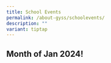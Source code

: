```yaml
---
title: School Events
permalink: /about-gyss/schoolevents/
description: ""
variant: tiptap
---
```

<h2>Month of Jan 2024!</h2><p></p>